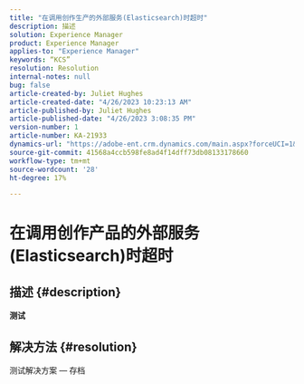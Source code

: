 ```yaml
---
title: "在调用创作生产的外部服务(Elasticsearch)时超时"
description: 描述
solution: Experience Manager
product: Experience Manager
applies-to: "Experience Manager"
keywords: “KCS”
resolution: Resolution
internal-notes: null
bug: false
article-created-by: Juliet Hughes
article-created-date: "4/26/2023 10:23:13 AM"
article-published-by: Juliet Hughes
article-published-date: "4/26/2023 3:08:35 PM"
version-number: 1
article-number: KA-21933
dynamics-url: "https://adobe-ent.crm.dynamics.com/main.aspx?forceUCI=1&pagetype=entityrecord&etn=knowledgearticle&id=4c95f155-1ce4-ed11-a7c7-6045bd0061cb"
source-git-commit: 41568a4ccb598fe8ad4f14dff73db08133178660
workflow-type: tm+mt
source-wordcount: '28'
ht-degree: 17%

---
```


# 在调用创作产品的外部服务(Elasticsearch)时超时

## 描述 {#description}


<b>测试</b>


## 解决方法 {#resolution}


测试解决方案 — 存档
